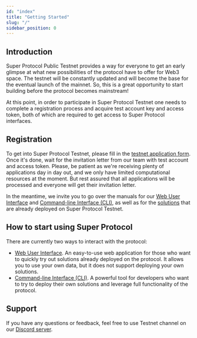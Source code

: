 ```yaml
---
id: "index"
title: "Getting Started"
slug: "/"
sidebar_position: 0
---
```


## Introduction

Super Protocol Public Testnet provides a way for everyone to get an early glimpse at what new possibilities of the protocol have to offer for Web3 space. The testnet will be constantly updated and will become the base for the eventual launch of the mainnet. So, this is a great opportunity to start building before the protocol becomes mainstream!

At this point, in order to participate in Super Protocol Testnet one needs to complete a registration process and acquire test account key and access token, both of which are required to get access to Super Protocol interfaces.

## Registration

To get into Super Protocol Testnet, please fill in the [testnet application form](https://superprotocol.typeform.com/testnet). Once it's done, wait for the invitation letter from our team with test account and access token. Please, be patient as we're receiving plenty of applications day in day out, and we only have limited computational resources at the moment.  But rest assured that all applications will be processed and everyone will get their invitation letter.

In the meantime, we invite you to go over the manuals for our [Web User Interface](/testnet/marketplace) and [Command-line Interface (CLI)](/testnet/cli), as well as for the [solutions](https://github.com/Super-Protocol/solutions) that are already deployed on Super Protocol Testnet.

## How to start using Super Protocol

There are currently two ways to interact with the protocol:
- [Web User Interface](/testnet/marketplace). An easy-to-use web application for those who want to quickly try out solutions already deployed on the protocol. It allows you to use your own data, but it does not support deploying your own solutions.
- [Command-line Interface (CLI)](/testnet/cli). A powerful tool for developers who want to try to deploy their own solutions and leverage full functionality of the protocol.

## Support

If you have any questions or feedback, feel free to use Testnet channel on our [Discord server](https://discord.com/invite/superprotocol).